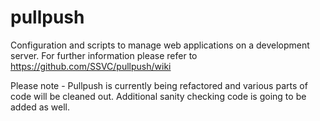 pullpush
========

Configuration and scripts to manage web applications on a development server.  For further information please refer to https://github.com/SSVC/pullpush/wiki

Please note - Pullpush is currently being refactored and various parts of code will be cleaned out.  Additional sanity checking code is going to be added as well.
